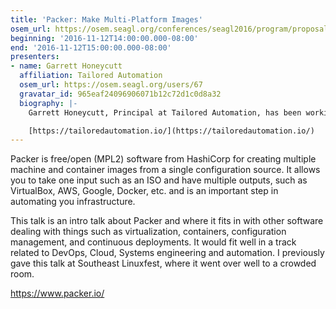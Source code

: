```yaml
---
title: 'Packer: Make Multi-Platform Images'
osem_url: https://osem.seagl.org/conferences/seagl2016/program/proposals/152
beginning: '2016-11-12T14:00:00.000-08:00'
end: '2016-11-12T15:00:00.000-08:00'
presenters:
- name: Garrett Honeycutt
  affiliation: Tailored Automation
  osem_url: https://osem.seagl.org/users/67
  gravatar_id: 965eaf24096906071b12c72d1c0d8a32
  biography: |-
    Garrett Honeycutt, Principal at Tailored Automation, has been working with open source software and spreading its merits for over twenty years. He is passionate about automating systems and teaching others. Regularly sharing his experiences, he has had the opportunity to speak at conferences across the globe and now organizes DevOpsDays Indianapolis.

    [https://tailoredautomation.io/](https://tailoredautomation.io/)
---
```


Packer is free/open (MPL2) software from HashiCorp for creating multiple machine and container images from a single configuration source. It allows you to take one input such as an ISO and have multiple outputs, such as VirtualBox, AWS, Google, Docker, etc. and is an important step in automating you infrastructure.

This talk is an intro talk about Packer and where it fits in with other software dealing with things such as virtualization, containers, configuration management, and continuous deployments. It would fit well in a track related to DevOps, Cloud, Systems engineering and automation. I previously gave this talk at Southeast Linuxfest, where it went over well to a crowded room.

<https://www.packer.io/>
